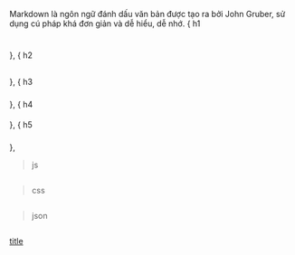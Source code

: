 Markdown là ngôn ngữ đánh dấu văn bản được tạo ra bởi John Gruber, sử dụng cú pháp khá đơn giản và dễ hiểu, dễ nhớ. 
{
h1
#
},
{
h2
##
},
{
h3
###
},
{
h4
####
},
{
h5
#####
},

>js
```js

```
>css
```css

```
>json
```json

```

[title](http://~)